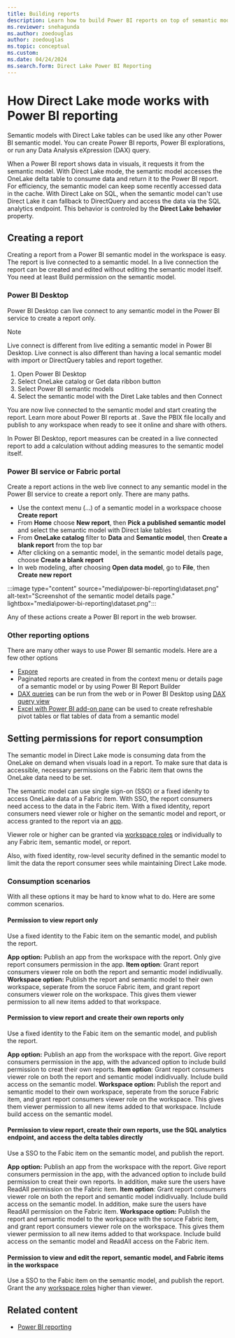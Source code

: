 ```yaml
---
title: Building reports
description: Learn how to build Power BI reports on top of semantic models with Direct Lake tables
ms.reviewer: snehagunda
ms.author: zoedouglas
author: zoedouglas
ms.topic: conceptual
ms.custom:
ms.date: 04/24/2024
ms.search.form: Direct Lake Power BI Reporting
---
```


# How Direct Lake mode works with Power BI reporting

Semantic models with Direct Lake tables can be used like any other Power BI semantic model. You can create Power BI reports, Power BI explorations, or run any Data Analysis eXpression (DAX) query. 

When a Power BI report shows data in visuals, it requests it from the semantic model. With Direct Lake mode, the semantic model accesses the OneLake delta table to consume data and return it to the Power BI report. For efficiency, the semantic model can keep some recently accessed data in the cache. With Direct Lake on SQL, when the semantic model can't use Direct Lake it can fallback to DirectQuery and access the data via the SQL analytics endpoint. This behavior is controled by the **Direct Lake behavior** property.

## Creating a report
Creating a report from a Power BI semantic model in the workspace is easy. The report is live connected to a semantic model. In a live connection the report can be created and edited without editing the semantic model itself. You need at least Build permission on the semantic model. 

### Power BI Desktop
Power BI Desktop can live connect to any semantic model in the Power BI service to create a report only. 

> [!NOTE]
> Live connect is different from live editing a semantic model in Power BI Desktop. Live connect is also different than having a local semantic model with import or DirectQuery tables and report together. 

1. Open Power BI Desktop
2. Select OneLake catalog or Get data ribbon button
3. Select Power BI semantic models
4. Select the semantic model with the Diret Lake tables and then Connect

You are now live connected to the semantic model and start creating the report. Learn more about Power BI reports at . Save the PBIX file locally and publish to any workspace when ready to see it online and share with others.

In Power BI Desktop, report measures can be created in a live connected report to add a calculation without adding measures to the semantic model itself.

### Power BI service or Fabric portal
Create a report actions in the web live connect to any semantic model in the Power BI service to create a report only. There are many paths.

- Use the context menu (...) of a semantic model in a workspace choose **Create report**
- From **Home** choose **New report**, then **Pick a published semantic model** and select the semantic model with Direct lake tables
- From **OneLake catalog** filter to **Data** and **Semantic model**, then **Create a blank report** from the top bar
- After clicking on a semantic model, in the semantic model details page, choose **Create a blank report**
- In web modeling, after choosing **Open data model**, go to **File**, then **Create new report**

:::image type="content" source="media\power-bi-reporting\dataset.png" alt-text="Screenshot of the semantic model details page." lightbox="media\power-bi-reporting\dataset.png":::

Any of these actions create a Power BI report in the web browser.

### Other reporting options
There are many other ways to use Power BI semantic models. Here are a few other options

- [Expore](/power-bi/consumer/explore-data-service)
- Paginated reports are created in from the context menu or details page of a semantic model or by using Power BI Report Builder
- [DAX queries](/dax/dax-queries) can be run from the web or in Power BI Desktop using [DAX query view](/power-bi/transform-model/dax-query-view)
- [Excel with Power BI add-on pane](/power-bi/collaborate-share/service-analyze-in-excel) can be used to create refreshable pivot tables or flat tables of data from a semantic model

## Setting permissions for report consumption

The semantic model in Direct Lake mode is consuming data from the OneLake on demand when visuals load in a report. To make sure that data is accessible, necessary permissions on the Fabric item that owns the OneLake data need to be set. 

The semantic model can use single sign-on (SSO) or a fixed idenity to access OneLake data of a Fabric item. With SSO, the report consumers need access to the data in the Fabric item. With a fixed identity, report consumers need viewer role or higher on the semantic model and report, or access granted to the report via an [app](/power-bi/collaborate-share/service-create-distribute-apps).

Viewer role or higher can be granted via [workspace roles](/fabric/fundamentals/roles-workspaces) or individually to any Fabric item, semantic model, or report.

Also, with fixed identity, row-level security defined in the semantic model to limit the data the report consumer sees while maintaining Direct Lake mode. 

### Consumption scenarios
With all these options it may be hard to know what to do. Here are some common scenarios. 

#### Permission to view report only
Use a fixed identity to the Fabic item on the semantic model, and publish the report.

**App option:** Publish an app from the workspace with the report. Only give report consumers permission in the app.
**Item option**: Grant report consumers viewer role on both the report and semantic model indidivually.
**Workspace option:** Publish the report and semantic model to their own workspace, seperate from the soruce Fabric item, and grant report consumers viewer role on the workspace. This gives them viewer permission to all new items added to that workspace.

#### Permission to view report and create their own reports only
Use a fixed identity to the Fabic item on the semantic model, and publish the report.

**App option:** Publish an app from the workspace with the report. Give report consumers permission in the app, with the advanced option to include build permission to creat their own reports.
**Item option**: Grant report consumers viewer role on both the report and semantic model indidivually. Include build access on the semantic model.
**Workspace option:** Publish the report and semantic model to their own workspace, seperate from the soruce Fabric item, and grant report consumers viewer role on the workspace. This gives them viewer permission to all new items added to that workspace. Include build access on the semantic model.

#### Permission to view report, create their own reports, use the SQL analytics endpoint, and access the delta tables directly
Use a SSO to the Fabic item on the semantic model, and publish the report.

**App option:** Publish an app from the workspace with the report. Give report consumers permission in the app, with the advanced option to include build permission to creat their own reports. In addition, make sure the users have ReadAll permission on the Fabric item.
**Item option**: Grant report consumers viewer role on both the report and semantic model indidivually. Include build access on the semantic model. In addition, make sure the users have ReadAll permission on the Fabric item.
**Workspace option:** Publish the report and semantic model to the workspace with the soruce Fabric item, and grant report consumers viewer role on the workspace. This gives them viewer permission to all new items added to that workspace. Include build access on the semantic model and ReadAll access on the Fabric item.

#### Permission to view and edit the report, semantic model, and Fabric items in the workspace
Use a SSO to the Fabic item on the semantic model, and publish the report. Grant the any [workspace roles](/fabric/fundamentals/roles-workspaces) higher than viewer. 

## Related content

- [Power BI reporting](/power-bi/create-reports/)
